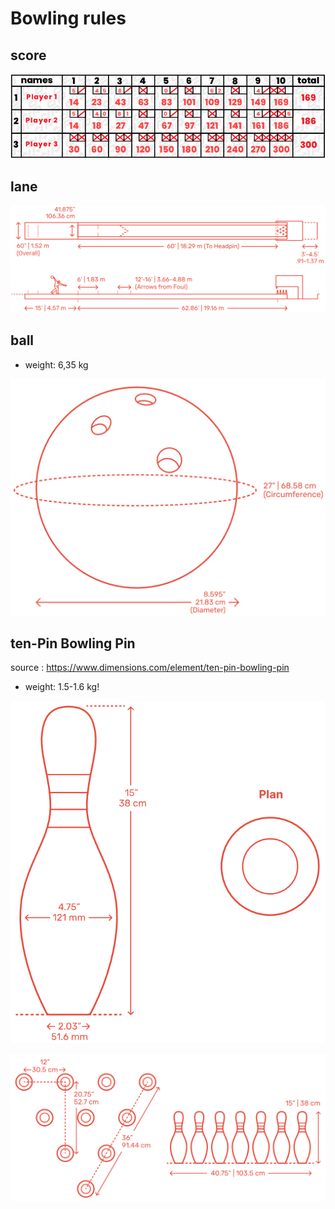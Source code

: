 ﻿# Bowling rules

## score

![](score.png)

## lane
![](lane.png)

## ball
- weight: 6,35 kg

![](ball.png)

## ten-Pin Bowling Pin

source : https://www.dimensions.com/element/ten-pin-bowling-pin

- weight: 1.5-1.6 kg!

![](pinSize.png)

![pinsPosition.png](pinsPosition.png)

